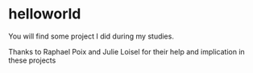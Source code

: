 # helloworld
You will find some project I did during my studies. 

Thanks to Raphael Poix and Julie Loisel for their help and implication in these projects
